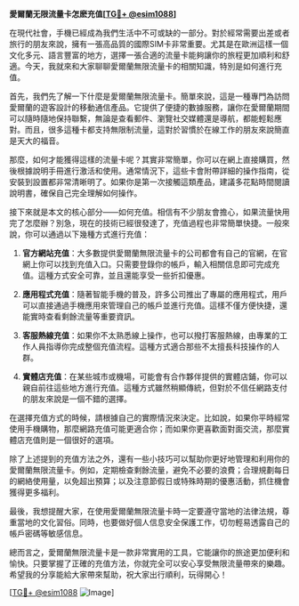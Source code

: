**愛爾蘭无限流量卡怎麽充值[[TG💪+ @esim1088](https://t.me/s/esim1088)]**

在現代社會，手機已經成為我們生活中不可或缺的一部分。對於經常需要出差或者旅行的朋友來說，擁有一張高品質的國際SIM卡非常重要。尤其是在歐洲這樣一個文化多元、語言豐富的地方，選擇一張合適的流量卡能夠讓你的旅程更加順利和舒適。今天，我就來和大家聊聊愛爾蘭無限流量卡的相關知識，特別是如何進行充值。

首先，我們先了解一下什麼是愛爾蘭無限流量卡。簡單來說，這是一種專門為訪問愛爾蘭的遊客設計的移動通信產品。它提供了便捷的數據服務，讓你在愛爾蘭期間可以隨時隨地保持聯繫，無論是查看郵件、瀏覽社交媒體還是導航，都能輕鬆應對。而且，很多這種卡都支持無限制流量，這對於習慣於在線工作的朋友來說簡直是天大的福音。

那麼，如何才能獲得這樣的流量卡呢？其實非常簡單，你可以在網上直接購買，然後根據說明手冊進行激活和使用。通常情況下，這些卡會附帶詳細的操作指南，從安裝到設置都非常清晰明了。如果你是第一次接觸這類產品，建議多花點時間閱讀說明書，確保自己完全理解如何操作。

接下來就是本文的核心部分——如何充值。相信有不少朋友會擔心，如果流量快用完了怎麼辦？別急，現在的技術已經很發達了，充值過程也非常簡單快捷。一般來說，你可以通過以下幾種方式進行充值：

1. **官方網站充值**：大多數提供愛爾蘭無限流量卡的公司都會有自己的官網，在官網上你可以找到充值入口。只需要登錄你的帳戶，輸入相關信息即可完成充值。這種方式安全可靠，並且還能享受一些折扣優惠。

2. **應用程式充值**：隨著智能手機的普及，許多公司推出了專屬的應用程式，用戶可以直接通過手機應用來管理自己的帳戶並進行充值。這樣不僅方便快捷，還能實時查看剩餘流量等重要資訊。

3. **客服熱線充值**：如果你不太熟悉線上操作，也可以撥打客服熱線，由專業的工作人員指導你完成整個充值流程。這種方式適合那些不太擅長科技操作的人群。

4. **實體店充值**：在某些城市或機場，可能會有合作夥伴提供的實體店鋪，你可以親自前往這些地方進行充值。這種方式雖然稍顯傳統，但對於不信任網路支付的朋友來說是一個不錯的選擇。

在選擇充值方式的時候，請根據自己的實際情況來決定。比如說，如果你平時經常使用手機購物，那麼網路充值可能更適合你；而如果你更喜歡面對面交流，那麼實體店充值則是一個很好的選項。

除了上述提到的充值方法之外，還有一些小技巧可以幫助你更好地管理和利用你的愛爾蘭無限流量卡。例如，定期檢查剩餘流量，避免不必要的浪費；合理規劃每日的網絡使用量，以免超出預算；以及注意節假日或特殊時期的優惠活動，抓住機會獲得更多福利。

最後，我想提醒大家，在使用愛爾蘭無限流量卡時一定要遵守當地的法律法規，尊重當地的文化習俗。同時，也要做好個人信息安全保護工作，切勿輕易透露自己的帳戶密碼等敏感信息。

總而言之，愛爾蘭無限流量卡是一款非常實用的工具，它能讓你的旅途更加便利和愉快。只要掌握了正確的充值方法，你就完全可以安心享受無限流量帶來的樂趣。希望我的分享能給大家帶來幫助，祝大家出行順利，玩得開心！

[[TG💪+ @esim1088](https://t.me/s/esim1088) ![Image](https://i.postimg.cc/4NQfJmqS/Snipaste-2025-05-13-00-14-12.png)]